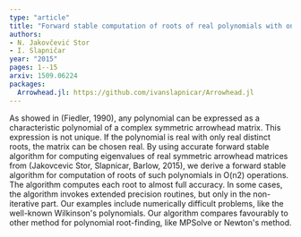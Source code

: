 ```yaml
---
type: "article"
title: "Forward stable computation of roots of real polynomials with only real distinct roots"
authors:
- N. Jakovčević Stor
- I. Slapničar
year: "2015"
pages: 1--15
arxiv: 1509.06224
packages:
  Arrowhead.jl: https://github.com/ivanslapnicar/Arrowhead.jl
---
```

As showed in (Fiedler, 1990), any polynomial can be expressed as a characteristic polynomial of a complex symmetric arrowhead matrix. This expression is not unique. If the polynomial is real with only real distinct roots, the matrix can be chosen real. By using accurate forward stable algorithm for computing eigenvalues of real symmetric arrowhead matrices from (Jakovcevic Stor, Slapnicar, Barlow, 2015), we derive a forward stable algorithm for computation of roots of such polynomials in O(n2) operations. The algorithm computes each root to almost full accuracy. In some cases, the algorithm invokes extended precision routines, but only in the non-iterative part. Our examples include numerically difficult problems, like the well-known Wilkinson's polynomials. Our algorithm compares favourably to other method for polynomial root-finding, like MPSolve or Newton's method.